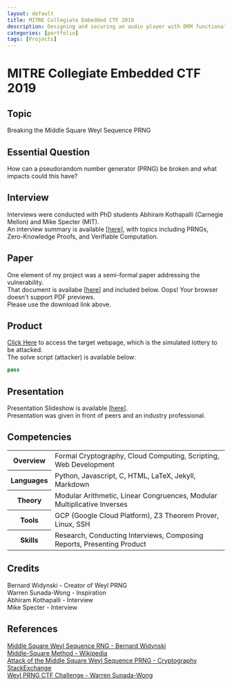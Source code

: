 ```yaml
---
layout: default
title: MITRE Collegiate Embedded CTF 2019
description: Designing and securing an audio player with DRM functionality
categories: [portfolio]
tags: [Projects]
---
```


# MITRE Collegiate Embedded CTF 2019

## Topic

Breaking the Middle Square Weyl Sequence PRNG

## Essential Question

How can a pseudorandom number generator (PRNG) be broken and what impacts could this have?

## Interview

Interviews were conducted with PhD students Abhiram Kothapalli (Carnegie Mellon) and Mike Specter (MIT).\
An interview summary is available \[[here](https://aself3-files.adrianself.me/Cybersecurity_Senior_Capstone/InterviewSummary.pdf)\], with topics including PRNGs, Zero-Knowledge Proofs, and Verifiable Computation.

## Paper

One element of my project was a semi-formal paper addressing the vulnerability.\
That document is availabe \[[here](https://aself3-files.adrianself.me/Cybersecurity_Senior_Capstone/Senior_Capstone_Finished.pdf)\] and included below.
<object data="https://aself3-files.adrianself.me/Cybersecurity_Senior_Capstone/Senior_Capstone_Finished.pdf" type="application/pdf" height="600px" width="100%">
    Oops! Your browser doesn't support PDF previews.<br>
    Please use the download link above.
</object>

## Product

[Click Here](/2020/10/16/capstone-demo.html) to access the target webpage, which is the simulated lottery to be attacked.
<br>
The solve script (attacker) is available below:
```python
pass
```

## Presentation

Presentation Slideshow is available \[[here](https://aself3-files.adrianself.me/Cybersecurity_Senior_Capstone/CapstoneSlides.pdf)\].\
Presentation was given in front of peers and an industry professional.

## Competencies

<table>
    <tr>
        <th>Overview</th>
        <td>Formal Cryptography, Cloud Computing, Scripting, Web Development</td>
    </tr>
    <tr>
		<th>Languages</th>
        <td>Python, Javascript, C, HTML, LaTeX, Jekyll, Markdown</td>
    </tr>
    <tr>
		<th>Theory</th>
        <td>Modular Arithmetic, Linear Congruences, Modular Multiplicative Inverses</td>
    </tr>
    <tr>
		<th>Tools</th>
        <td>GCP (Google Cloud Platform), Z3 Theorem Prover, Linux, SSH</td>
    </tr>
    <tr>
		<th>Skills</th>
        <td>Research, Conducting Interviews, Composing Reports, Presenting Product</td>
    </tr>
</table>

## Credits


Bernard Widynski - Creator of Weyl PRNG\
Warren Sunada-Wong - Inspiration\
Abhiram Kothapalli - Interview\
Mike Specter - Interview

## References

[Middle Square Weyl Sequence RNG - Bernard Widynski](https://arxiv.org/pdf/1704.00358.pdf)\
[Middle-Square Method - Wikipedia](https://en.wikipedia.org/wiki/Middle-square_method#Middle_Square_Weyl_Sequence_PRNG)\
[Attack of the Middle Square Weyl Sequence PRNG - Cryptography StackExchange](https://crypto.stackexchange.com/questions/62750/attack-of-the-middle-square-weyl-sequence-prng)\
[Weyl PRNG CTF Challenge - Warren Sunada-Wong](https://gitlab.com/nactf/challenges-2019/writeups/-/tree/master/cryptography/dr-js-group-test-randomizer-2-bbob)
